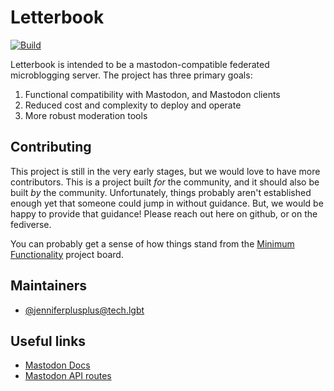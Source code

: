 # Letterbook

[![Build](https://github.com/Letterbook/Letterbook/actions/workflows/pull-request.yml/badge.svg?branch=main)](https://github.com/Letterbook/Letterbook/actions/workflows/pull-request.yml)

Letterbook is intended to be a mastodon-compatible federated microblogging server. The project has three primary goals:

1. Functional compatibility with Mastodon, and Mastodon clients
2. Reduced cost and complexity to deploy and operate
3. More robust moderation tools

## Contributing

This project is still in the very early stages, but we would love to have more contributors. This is a project built *for* the community, and it should also be built *by* the community. Unfortunately, things probably aren't established enough yet that someone could jump in without guidance. But, we would be happy to provide that guidance! Please reach out here on github, or on the fediverse.

You can probably get a sense of how things stand from the [Minimum Functionality](https://github.com/orgs/Letterbook/projects/1/views/1) project board.

## Maintainers

* [@jenniferplusplus@tech.lgbt](https://tech.lgbt/@jenniferplusplus)

## Useful links

* [Mastodon Docs](https://docs.joinmastodon.org/)
* [Mastodon API routes](https://docs.joinmastodon.org/dev/routes/)
